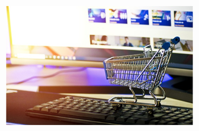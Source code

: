 <div align="center">
<img src="https://github.com/dora-commits/ecdb.v10.1.0/blob/main/public/assets/uploads/login.jpg" align="center" height="" width="600" />
</div>  